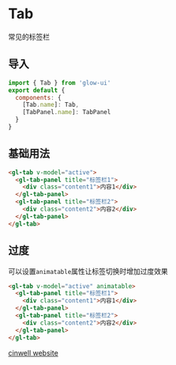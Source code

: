 # Tab

常见的标签栏

<div class="mdoc">
<div class="mdoc-main">

## 导入

```js
import { Tab } from 'glow-ui'
export default {
  components: {
    [Tab.name]: Tab,
    [TabPanel.name]: TabPanel
  }
}
```

## 基础用法

```html
<gl-tab v-model="active">
  <gl-tab-panel title="标签栏1">
    <div class="content1">内容1</div>
  </gl-tab-panel>
  <gl-tab-panel title="标签栏2">
    <div class="content2">内容2</div>
  </gl-tab-panel>
</gl-tab>
```

## 过度

可以设置`animatable`属性让标签切换时增加过度效果

```html
<gl-tab v-model="active" animatable>
  <gl-tab-panel title="标签栏1">
    <div class="content1">内容1</div>
  </gl-tab-panel>
  <gl-tab-panel title="标签栏2">
    <div class="content2">内容2</div>
  </gl-tab-panel>
</gl-tab>
```

</div>

<div class="mdoc-section">

[cinwell website](http://localhost:8080/#/senior/tab ':include :type=iframe')

</div>

</div>
